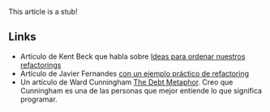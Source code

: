This article is a stub!

Links
-----

-   Artículo de Kent Beck que habla sobre [Ideas para ordenar nuestros refactorings](http://www.threeriversinstitute.org/blog/?p=594)
-   Artículo de Javier Fernandes [con un ejemplo práctico de refactoring](http://guardianentreelcenteno.blogspot.com/2011/09/refactorizando-i-mala-decison-de.html)
-   Un artículo de Ward Cunningham [The Debt Metaphor](http://c2.com/cgi/wiki?WardExplainsDebtMetaphor). Creo que Cunningham es una de las personas que mejor entiende lo que significa programar.

